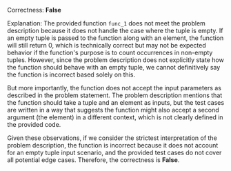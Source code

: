Correctness: **False**

Explanation: The provided function `func_1` does not meet the problem description because it does not handle the case where the tuple is empty. If an empty tuple is passed to the function along with an element, the function will still return 0, which is technically correct but may not be expected behavior if the function's purpose is to count occurrences in non-empty tuples. However, since the problem description does not explicitly state how the function should behave with an empty tuple, we cannot definitively say the function is incorrect based solely on this. 

But more importantly, the function does not accept the input parameters as described in the problem statement. The problem description mentions that the function should take a tuple and an element as inputs, but the test cases are written in a way that suggests the function might also accept a second argument (the element) in a different context, which is not clearly defined in the provided code. 

Given these observations, if we consider the strictest interpretation of the problem description, the function is incorrect because it does not account for an empty tuple input scenario, and the provided test cases do not cover all potential edge cases. Therefore, the correctness is **False**.